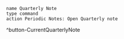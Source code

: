 ```button
name Quarterly Note
type command
action Periodic Notes: Open Quarterly note
```
^button-CurrentQuarterlyNote